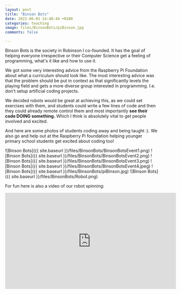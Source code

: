 ```yaml
---
layout: post
title: "Binson Bots"
date: 2022-06-01 14:48:44 +0100
categories: teaching
image: files/BinsonBots/piBinson.jpg
comments: false

---
```


Binson Bots is the society in Robinson I co-founded. It has the goal of helping everyone irrespective or their Computer Science get a feeling of programming, what's it like and how to use it.


We got some very interesting advice from the Raspberry Pi Foundation about what a curriculum should look like. The most interesting advice was that the problem should be put in context as that significantly levels the playing field and gets a more diverse group interested in programming. I.e. don't setup artificial coding projects.


We decided robots would be great at achieving this, as we could set exercises with them, and students could write a few lines of code and then they could already remote control them and most importantly **see their code DOING something.** Which I think is absolutely vital to get people involved and excited. 


And here are some photos of students coding away and being taught :). We also go and help out at the Raspberry Pi foundation helping younger primary school students get excited about coding too!



![Binson Bots]({{ site.baseurl }}/files/BinsonBots/BinsonBotsEvent1.png)
![Binson Bots]({{ site.baseurl }}/files/BinsonBots/BinsonBotsEvent2.png)
![Binson Bots]({{ site.baseurl }}/files/BinsonBots/BinsonBotsEvent3.png)
![Binson Bots]({{ site.baseurl }}/files/BinsonBots/BinsonBotsEvent4.jpeg)
![Binson Bots]({{ site.baseurl }}/files/BinsonBots/piBinson.jpg)
![Binson Bots]({{ site.baseurl }}/files/BinsonBots/Robot.png)

For fun here is also a video of our robot spinning:



<iframe width="560" height="315" src="https://www.youtube.com/embed/BPhYgxhAh7E?si=_Wy0D2YWzaiIVayi" title="YouTube video player" frameborder="0" allow="accelerometer; autoplay; clipboard-write; encrypted-media; gyroscope; picture-in-picture; web-share" allowfullscreen></iframe>

